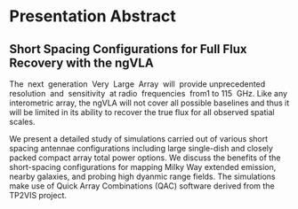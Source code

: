 # Presentation Abstract

## Short Spacing Configurations for Full Flux Recovery with the ngVLA

The​ ​ next​ ​ generation​ ​ Very​ ​ Large​ ​ Array​ ​ will​ ​ provide​ ​ unprecedented​ ​ resolution​ ​ and​ ​ sensitivity​ ​ at radio​ ​ frequencies​ ​ from​ ​1 to​ 115​ ​ GHz. Like any interometric array, the ngVLA will not cover all possible baselines and thus it will be limited in its ability to recover the true flux for all observed spatial scales. 

We present a detailed study of simulations carried out of various short spacing antennae configurations including large single-dish and closely packed compact array total power options. We discuss the benefits of the short-spacing configurations for mapping Milky Way extended emission, nearby galaxies, and probing high dyanmic range fields. The simulations make use of Quick Array Combinations (QAC) software derived from the TP2VIS project. 